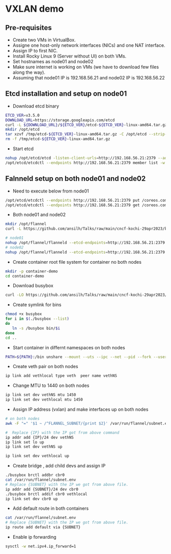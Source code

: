 # VXLAN demo

## Pre-requisites

- Create two VMs in VirtualBox.
- Assigne one host-only network interfaces (NICs) and one NAT interface.
- Assign IP to first NIC.
- Install Rocky Linux 9 (Server without UI) on both VMs.
- Set hostnames as node01 and node02
- Make sure internet is working on VMs (we have to download few files along the way).
- Assuming that node01 IP is 192.168.56.21 and node02 IP is 192.168.56.22

## Etcd installation and setup on node01

- Download etcd binary
```bash
ETCD_VER=v3.5.0
DOWNLOAD_URL=https://storage.googleapis.com/etcd
curl -L ${DOWNLOAD_URL}/${ETCD_VER}/etcd-${ETCD_VER}-linux-amd64.tar.gz -o /tmp/etcd-${ETCD_VER}-linux-amd64.tar.gz
mkdir /opt/etcd
tar xzvf /tmp/etcd-${ETCD_VER}-linux-amd64.tar.gz -C /opt/etcd --strip-components=1
rm -f /tmp/etcd-${ETCD_VER}-linux-amd64.tar.gz
```
- Start etcd 
```bash
nohup /opt/etcd/etcd -listen-client-urls=http://192.168.56.21:2379 --advertise-client-urls=http://192.168.56.21:2379 >/var/log/etcd.log 2>&1 &
/opt/etcd/etcdctl --endpoints http://192.168.56.21:2379 member list -w table
```
## Falnneld setup on both node01 and node02

- Need to execute below from node01
```bash
/opt/etcd/etcdctl --endpoints http://192.168.56.21:2379 put /coreos.com/network/config '{ "Network": "10.5.0.0/16", "Backend": {"Type": "vxlan"}}'
/opt/etcd/etcdctl --endpoints http://192.168.56.21:2379 get /coreos.com/network/config 
```
- Both node01 and node02
```bash
mkdir /opt/flannel
curl -L https://github.com/ansilh/Talks/raw/main/cncf-kochi-29apr2023/bins/flanneld -o /opt/flannel/flanneld && chmod +x /opt/flannel/flanneld
```
```bash
# node01
nohup /opt/flannel/flanneld --etcd-endpoints=http://192.168.56.21:2379 --public-ip=192.168.56.21  >/var/log/flannel.log 2>&1 &
# node02 
nohup /opt/flannel/flanneld --etcd-endpoints=http://192.168.56.21:2379 --public-ip=192.168.56.22  >/var/log/flannel.log 2>&1 &
```

- Create container root file system for container no both nodes
```bash
mkdir -p container-demo
cd container-demo
```
- Download busybox
```bash
curl -LO https://github.com/ansilh/Talks/raw/main/cncf-kochi-29apr2023/bins/busybox
```
- Create symlink for bins
```bash
chmod +x busybox
for i in $(./busybox --list)
do
   ln -s /busybox bin/$i
done
cd ..
```

- Start container in differnt namespaces on both nodes
```bash
PATH=${PATH}:/bin unshare --mount --uts --ipc --net --pid --fork --user --map-root-user --mount-proc chroot container-demo /bin/sh
```
- Create veth pair on both nodes
```bash
ip link add vethlocal type veth  peer name vethNS
```
- Change MTU to 1440 on both nodes
```bash
ip link set dev vethNS mtu 1450
ip link set dev vethlocal mtu 1450
```

- Assign IP address (vxlan) and make interfaces up on both nodes
```bash
# on both nodes
awk -F "=" '$1 ~ /^FLANNEL_SUBNET/{print $2}' /var/run/flannel/subnet.env | awk -F "." '{print $1"."$2"."$3"."10}'
```
```bash
#  Replace {IP} with the IP got from above command
ip addr add {IP}/24 dev vethNS
ip link set lo up
ip link set dev vethNS up
```
```bash
ip link set dev vethlocal up
```
- Create bridge , add child devs and assign IP
```bash
./busybox brctl addbr cbr0
cat /var/run/flannel/subnet.env
# Replace {SUBNET} with the IP we got from above file.
ip addr add {SUBNET}/24 dev cbr0 
./busybox brctl addif cbr0 vethlocal
ip link set dev cbr0 up
```
- Add default route in both containers
```bash
cat /var/run/flannel/subnet.env
# Replace {SUBNET} with the IP we got from above file.
ip route add default via {SUBNET}
```
- Enable ip forwarding
```bash
sysctl -w net.ipv4.ip_forward=1
```

